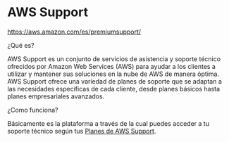 # AWS Support

https://aws.amazon.com/es/premiumsupport/

¿Qué es?

AWS Support es un conjunto de servicios de asistencia y soporte técnico ofrecidos por Amazon Web Services (AWS) para ayudar a los clientes a utilizar y mantener sus soluciones en la nube de AWS de manera óptima. AWS Support ofrece una variedad de planes de soporte que se adaptan a las necesidades específicas de cada cliente, desde planes básicos hasta planes empresariales avanzados.

¿Como funciona?

Básicamente es la plataforma a través de la cual puedes acceder a tu soporte técnico según tus [
Planes de AWS Support](Planes%20de%20AWS%20Support%201265bd7c861081079285ce982383c9b7.md).